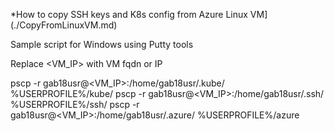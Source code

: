 *How to copy SSH keys and K8s config from Azure Linux VM](./CopyFromLinuxVM.md)

Sample script for Windows using Putty tools  
  
Replace <VM_IP> with VM fqdn or IP  

pscp -r gab18usr@<VM_IP>:/home/gab18usr/.kube/ %USERPROFILE%/kube/
pscp -r gab18usr@<VM_IP>:/home/gab18usr/.ssh/ %USERPROFILE%/ssh/
pscp -r gab18usr@<VM_IP>:/home/gab18usr/.azure/ %USERPROFILE%/azure